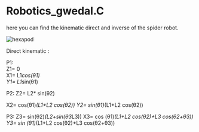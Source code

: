 # Robotics_gwedal.C

here you can find the kinematic direct and inverse of the spider robot.

![hexapod](https://user-images.githubusercontent.com/82094943/139660905-5f26ee78-0664-498c-998c-b32bfa6df795.jpg)


Direct kinematic :

P1:           
Z1= 0             
X1= L1*cos(θ1)   
Y1= L1*sin(θ1)   

P2:
Z2= L2* sin(θ2)

X2= cos(θ1)*(L1+L2 cos(θ2))
Y2= sin(θ1)*(L1+L2 cos(θ2))

P3:
Z3= sin(θ2)*(L2+sin(θ3*L3))
X3= cos (θ1)*(L1+L2 cos(θ2)+L3 cos(θ2+θ3))
Y3= sin (θ1)*(L1+L2 cos(θ2)+L3 cos(θ2+θ3))
